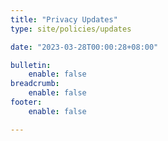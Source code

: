 ```yaml
---
title: "Privacy Updates"
type: site/policies/updates

date: "2023-03-28T00:00:28+08:00"

bulletin:
    enable: false
breadcrumb:
    enable: false
footer:
    enable: false

---
```

